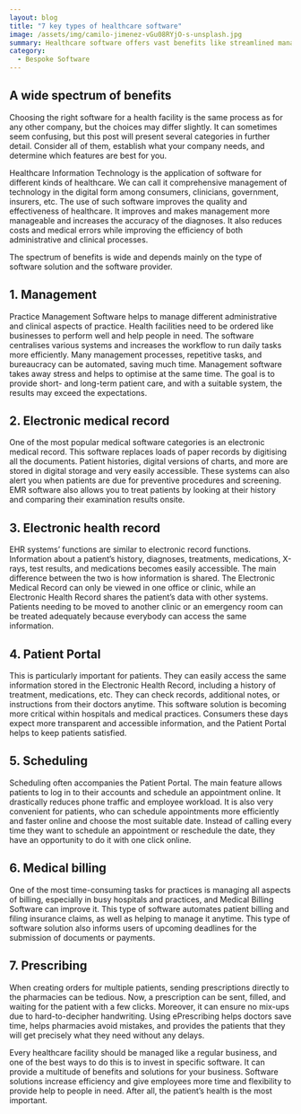 ```yaml
---
layout: blog
title: "7 key types of healthcare software"
image: /assets/img/camilo-jimenez-vGu08RYjO-s-unsplash.jpg
summary: Healthcare software offers vast benefits like streamlined management, accurate electronic records, patient portals, scheduling ease, efficient billing, and safer prescribing, enhancing patient care and operational efficiency.
category:
  - Bespoke Software
---
```

## A wide spectrum of benefits
Choosing the right software for a health facility is the same process as for any other company, but the choices may differ slightly. It can sometimes seem confusing, but this post will present several categories in further detail. Consider all of them, establish what your company needs, and determine which features are best for you.

Healthcare Information Technology is the application of software for different kinds of healthcare. We can call it comprehensive management of technology in the digital form among consumers, clinicians, government, insurers, etc. The use of such software improves the quality and effectiveness of healthcare. It improves and makes management more manageable and increases the accuracy of the diagnoses. It also reduces costs and medical errors while improving the efficiency of both administrative and clinical processes.

The spectrum of benefits is wide and depends mainly on the type of software solution and the software provider.

## 1. Management
Practice Management Software helps to manage different administrative and clinical aspects of practice. Health facilities need to be ordered like businesses to perform well and help people in need. The software centralises various systems and increases the workflow to run daily tasks more efficiently. Many management processes, repetitive tasks, and bureaucracy can be automated, saving much time. Management software takes away stress and helps to optimise at the same time. The goal is to provide short- and long-term patient care, and with a suitable system, the results may exceed the expectations.

## 2. Electronic medical record
One of the most popular medical software categories is an electronic medical record. This software replaces loads of paper records by digitising all the documents. Patient histories, digital versions of charts, and more are stored in digital storage and very easily accessible. These systems can also alert you when patients are due for preventive procedures and screening. EMR software also allows you to treat patients by looking at their history and comparing their examination results onsite.

## 3. Electronic health record
EHR systems’ functions are similar to electronic record functions. Information about a patient’s history, diagnoses, treatments, medications, X-rays, test results, and medications becomes easily accessible. The main difference between the two is how information is shared. The Electronic Medical Record can only be viewed in one office or clinic, while an Electronic Health Record shares the patient’s data with other systems. Patients needing to be moved to another clinic or an emergency room can be treated adequately because everybody can access the same information.

## 4. Patient Portal
This is particularly important for patients. They can easily access the same information stored in the Electronic Health Record, including a history of treatment, medications, etc. They can check records, additional notes, or instructions from their doctors anytime. This software solution is becoming more critical within hospitals and medical practices. Consumers these days expect more transparent and accessible information, and the Patient Portal helps to keep patients satisfied.

## 5. Scheduling
Scheduling often accompanies the Patient Portal. The main feature allows patients to log in to their accounts and schedule an appointment online. It drastically reduces phone traffic and employee workload. It is also very convenient for patients, who can schedule appointments more efficiently and faster online and choose the most suitable date. Instead of calling every time they want to schedule an appointment or reschedule the date, they have an opportunity to do it with one click online.

## 6. Medical billing
One of the most time-consuming tasks for practices is managing all aspects of billing, especially in busy hospitals and practices, and Medical Billing Software can improve it. This type of software automates patient billing and filing insurance claims, as well as helping to manage it anytime. This type of software solution also informs users of upcoming deadlines for the submission of documents or payments.

## 7. Prescribing
When creating orders for multiple patients, sending prescriptions directly to the pharmacies can be tedious. Now, a prescription can be sent, filled, and waiting for the patient with a few clicks. Moreover, it can ensure no mix-ups due to hard-to-decipher handwriting. Using ePrescribing helps doctors save time, helps pharmacies avoid mistakes, and provides the patients that they will get precisely what they need without any delays.


Every healthcare facility should be managed like a regular business, and one of the best ways to do this is to invest in specific software. It can provide a multitude of benefits and solutions for your business. Software solutions increase efficiency and give employees more time and flexibility to provide help to people in need. After all, the patient’s health is the most important.
